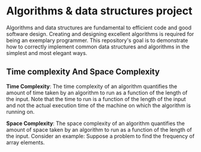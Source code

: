 # Algorithms & data structures project

Algorithms and data structures are fundamental to efficient code and good software design. Creating and designing excellent algorithms is required for being an exemplary programmer. This repository's goal is to demonstrate how to correctly implement common data structures and algorithms in the simplest and most elegant ways.

## Time complexity And Space Complexity
<b>Time Complexity</b>: The time complexity of an algorithm quantifies the amount of time taken by an algorithm to run as a function of the length of the input. Note that the time to run is a function of the length of the input and not the actual execution time of the machine on which the algorithm is running on.



<b>Space Complexity</b>: The space complexity of an algorithm quantifies the amount of space taken by an algorithm to run as a function of the length of the input. Consider an example: Suppose a problem to find the frequency of array elements.
